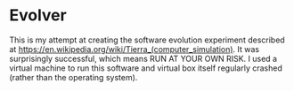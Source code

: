 # Evolver

This is my attempt at creating the software evolution experiment described at https://en.wikipedia.org/wiki/Tierra_(computer_simulation). It was surprisingly successful, which means RUN AT YOUR OWN RISK. I used a virtual machine to run this software and virtual box itself regularly crashed (rather than the operating system).
